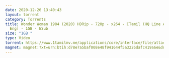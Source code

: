 ```yaml
---
date: 2020-12-26 13:40:43
layout: torrent
category: Torrents
title: Wonder Woman 1984 (2020) HDRip - 720p - x264 - [Tamil (HQ Line Audio) +
  Eng] - 1GB - ESub
size: "1GB "
type: Video
torrent: https://www.1tamilmv.me/applications/core/interface/file/attachment.php?id=70697
magnet: magnet:?xt=urn:btih:d78e7a5baf008e48f941644f5a3226dafc419a6e&dn=www.1TamilMV.me%20-%20Wonder%20Woman%201984%20(2020)%20HDRip%20-%20720p%20-%20%5bTamil%20(HQ%20Line)%20%2b%20Eng%5d.mkv&tr=udp%3a%2f%2fp4p.arenabg.com%3a1337%2fannounce&tr=http%3a%2f%2fpow7.com%3a80%2fannounce&tr=udp%3a%2f%2ftracker.tiny-vps.com%3a6969%2fannounce&tr=http%3a%2f%2ftracker2.itzmx.com%3a6961%2fannounce&tr=udp%3a%2f%2f151.80.120.114%3a2710%2fannounce&tr=udp%3a%2f%2f9.rarbg.com%3a2790%2fannounce&tr=udp%3a%2f%2f9.rarbg.to%3a2740%2fannounce&tr=udp%3a%2f%2fopen.stealth.si%3a80%2fannounce&tr=udp%3a%2f%2ftracker.leechers-paradise.org%3a6969%2fannounce&tr=udp%3a%2f%2ftracker.opentrackr.org%3a1337%2fannounce&tr=http%3a%2f%2ft.nyaatracker.com%3a80%2fannounce
---
```

